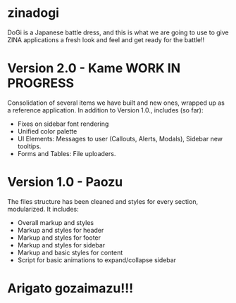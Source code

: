 # zinadogi
DoGi is a Japanese battle dress, and this is what we are going to use to give ZINA applications a fresh look and feel and get ready for the battle!!
# Version 2.0 - Kame WORK IN PROGRESS
Consolidation of several items we have built and new ones, wrapped up as a reference application. In addition to Version 1.0., includes (so far):
* Fixes on sidebar font rendering
* Unified color palette
* UI Elements: Messages to user (Callouts, Alerts, Modals), Sidebar new tooltips.
* Forms and Tables: File uploaders.
# Version 1.0 - Paozu
The files structure has been cleaned and styles for every section, modularized. It includes:
* Overall markup and styles
* Markup and styles for header
* Markup and styles for footer
* Markup and styles for sidebar
* Markup and basic styles for content
* Script for basic animations to expand/collapse sidebar

# Arigato gozaimazu!!!
